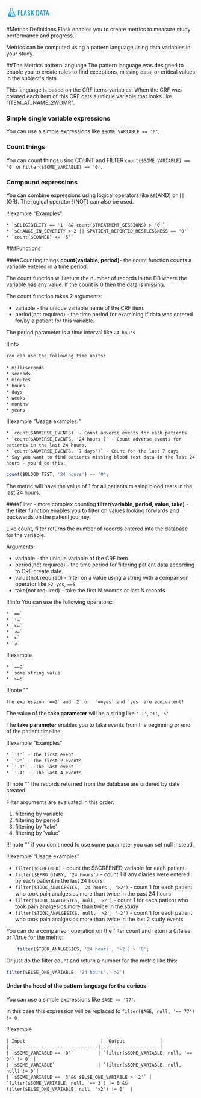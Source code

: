 <a href="https://www.flaskdata.io">![Screenshot](img/flaskdata_logo.PNG)</a>

#Metrics Definitions
Flask enables you to create metrics to measure study performance and progress.

Metrics can be computed using a pattern language using data variables in your study.

##The Metrics pattern language
The pattern language was designed to enable you to create rules to find exceptions, missing data, or critical values in the subject's data.

This language is based on the CRF items variables.
When the CRF was created each item of this CRF gets a unique variable that looks like "ITEM_AT_NAME_2WOMR".

### Simple single variable expressions
You can use a simple expressions like `$SOME_VARIABLE == '0'`,

### Count things
You can count things using COUNT and FILTER `count($SOME_VARIABLE) == '0'` or `filter($SOME_VARIABLE) == '0'`.

### Compound expressions
You can combine  expressions using logical operators like `&&`(AND) or `||`(OR).
The logical operator !(NOT) can also be used.

!!!example "Examples"

    * `$ELIGIBILITY == '1' && count($TREATMENT_SESSIONS) > '0'`
    * `$CHANGE_IN_SEVERITY > 2 || $PATIENT_REPORTED_RESTLESSNESS == '0'`
    * `count($CONMED) <= '5'`

###Functions

####Counting things
**count(variable, period)**- the count function counts a variable entered in a time period.

The count function will return the number of records in the DB where the variable has any value.
If the count is 0 then the data is missing.

The count function takes 2 arguments:

* variable - the unique variable name of the CRF item.
* period(not required) - the time period for examining if data was entered for/by a patient for this variable.

The period parameter is a time interval like `24 hours`

!!info

    You can use the following time units:

    * milliseconds
    * seconds
    * minutes
    * hours
    * days
    * weeks
    * months
    * years

!!!example "Usage examples:"

    * `count($ADVERSE_EVENTS)` - Count adverse events for each patients.
    * `count($ADVERSE_EVENTS, '24 hours')` - Count adverse events for patients in the last 24 hours.
    * `count($ADVERSE_EVENTS, '7 days')` - Count for the last 7 days
    * Say you want to find patients missing blood test data in the last 24 hours - you'd do this:    

```JavaScript
count($BLOOD_TEST, '24 hours') == '0';
```

The metric will have the value of 1 for all patients missing blood tests in the last 24 hours.

####Filter - more complex counting
**filter(variable, period, value, take)** - the filter function enables you to filter on values looking forwards and backwards
on the patient journey.

Like count, filter returns the number of records entered into the database for the variable.

Arguments:

* variable - the unique variable of the CRF item
* period(not required) - the time period for filtering patient data according to CRF create date.
* value(not required) - filter on a value using a string with a comparison operator like `>2`, `yes`, `==5`
* take(not required) -  take the first N records or last N records.

!!!info
    You can use the following operators:

    * `==`
    * `!=`
    * `>=`
    * `<=`
    * `>`
    * `<`

!!!example

    * `==2`
    * `some string value`
    * `>=5`

!!!note ""

    the expression `==2` and `2` or  `==yes` and `yes` are equivalent!

The value of the **take parameter** will be a string  like `'-1'`, `'1'`, `'5'`

The **take parameter** enables you to take events from the beginning or end of the patient timeline:

!!!example "Examples"

    * `'1'` - The first event
    * `'2'` - The first 2 events
    * `'-1'` - The last event
    * `'-4'` - The last 4 events

!!! note ""
    the records returned from the database are ordered by date created.

Filter arguments are evaluated in this order:

1. filtering by variable
2. filtering by period
3. filtering by 'take'
4. filtering by 'value'


!!! note ""
    if you don't need to use some parameter you can set null instead.

!!!example "Usage examples"

* `filter($SCREENED)` -  count the  $SCREENED variable for each patient.
* `filter($EPRO_DIARY, '24 hours')` - count 1 if any diaries were entered by each patient in the last 24 hours
* `filter($TOOK_ANALGESICS, '24 hours', '>2')` -  count 1 for each patient who took pain analgesics more than twice in the past 24 hours
* `filter($TOOK_ANALGESICS, null, '>2')` - count 1 for each patient who took pain analgesics more than twice in the study
* `filter($TOOK_ANALGESICS, null, '>2', '-2')` - count 1 for each patient who took pain analgesics more than twice in the last 2 study events

You can do a comparison operation on the filter count and return a 0/false or 1/true for the metric:

```JavaScript
    filter($TOOK_ANALGESICS, '24 hours', '>2') > '0';
```

Or just do the filter count and return a number for the metric like this:

```JavaScript
filter($ELSE_ONE_VARIABLE, '24 hours', '>2')
```

#### Under the hood of the pattern language for the curious
You can use a simple expressions like `$AGE == '77'`.

In this case this expression will be replaced to `filter($AGE, null, '== 77') != 0`

!!!example

    | Input                            |  Output             |
    | --------------------------------| ---------------------|
    | `$SOME_VARIABLE == '0'`         | `filter($SOME_VARIABLE, null, '== 0') != 0` |
    | `$SOME_VARIABLE`                | `filter($SOME_VARIABLE, null, null) != 0`|
    | `$SOME_VARIABLE == '3'&& $ELSE_ONE_VARIABLE > '2'` |  `filter($SOME_VARIABLE, null, '== 3') != 0 && filter($ELSE_ONE_VARIABLE, null, '>2') != 0`  |
